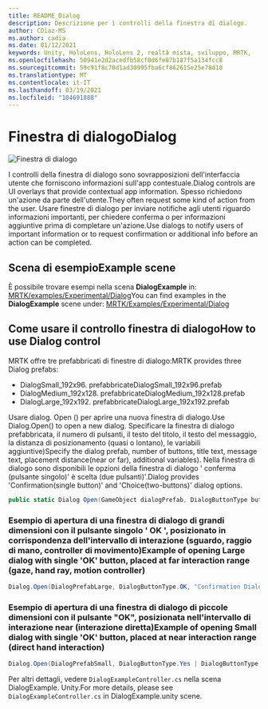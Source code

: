 ```yaml
---
title: README_Dialog
description: Descrizione per i controlli della finestra di dialogo.
author: CDiaz-MS
ms.author: cadia
ms.date: 01/12/2021
keywords: Unity, HoloLens, HoloLens 2, realtà mista, sviluppo, MRTK,
ms.openlocfilehash: 50941e2d2acedfb58cf0d6fe87b187f5a134fcc8
ms.sourcegitcommit: 59c91f8c70d1ad30995fba6cf862615e25e78d10
ms.translationtype: MT
ms.contentlocale: it-IT
ms.lasthandoff: 03/19/2021
ms.locfileid: "104691888"
---
```

# <a name="dialog"></a><span data-ttu-id="90101-104">Finestra di dialogo</span><span class="sxs-lookup"><span data-stu-id="90101-104">Dialog</span></span>

![Finestra di dialogo](../../Images/Dialog/MRTK_UX_Dialog_Main.png)

<span data-ttu-id="90101-106">I controlli della finestra di dialogo sono sovrapposizioni dell'interfaccia utente che forniscono informazioni sull'app contestuale.</span><span class="sxs-lookup"><span data-stu-id="90101-106">Dialog controls are UI overlays that provide contextual app information.</span></span> <span data-ttu-id="90101-107">Spesso richiedono un'azione da parte dell'utente.</span><span class="sxs-lookup"><span data-stu-id="90101-107">They often request some kind of action from the user.</span></span> <span data-ttu-id="90101-108">Usare finestre di dialogo per inviare notifiche agli utenti riguardo informazioni importanti, per chiedere conferma o per informazioni aggiuntive prima di completare un'azione.</span><span class="sxs-lookup"><span data-stu-id="90101-108">Use dialogs to notify users of important information or to request confirmation or additional info before an action can be completed.</span></span>

## <a name="example-scene"></a><span data-ttu-id="90101-109">Scena di esempio</span><span class="sxs-lookup"><span data-stu-id="90101-109">Example scene</span></span>

<span data-ttu-id="90101-110">È possibile trovare esempi nella scena **DialogExample** in: [MRTK/examples/Experimental/Dialog](https://github.com/microsoft/MixedRealityToolkit-Unity/tree/mrtk_development/Assets/MRTK/SDK/Experimental/Dialog)</span><span class="sxs-lookup"><span data-stu-id="90101-110">You can find examples in the **DialogExample** scene under: [MRTK/Examples/Experimental/Dialog](https://github.com/microsoft/MixedRealityToolkit-Unity/tree/mrtk_development/Assets/MRTK/SDK/Experimental/Dialog)</span></span>

## <a name="how-to-use-dialog-control"></a><span data-ttu-id="90101-111">Come usare il controllo finestra di dialogo</span><span class="sxs-lookup"><span data-stu-id="90101-111">How to use Dialog control</span></span>

<span data-ttu-id="90101-112">MRTK offre tre prefabbricati di finestre di dialogo:</span><span class="sxs-lookup"><span data-stu-id="90101-112">MRTK provides three Dialog prefabs:</span></span>

- <span data-ttu-id="90101-113">DialogSmall_192x96. prefabbricate</span><span class="sxs-lookup"><span data-stu-id="90101-113">DialogSmall_192x96.prefab</span></span>
- <span data-ttu-id="90101-114">DialogMedium_192x128. prefabbricate</span><span class="sxs-lookup"><span data-stu-id="90101-114">DialogMedium_192x128.prefab</span></span>
- <span data-ttu-id="90101-115">DialogLarge_192x192. prefabbricate</span><span class="sxs-lookup"><span data-stu-id="90101-115">DialogLarge_192x192.prefab</span></span>

<span data-ttu-id="90101-116">Usare dialog. Open () per aprire una nuova finestra di dialogo.</span><span class="sxs-lookup"><span data-stu-id="90101-116">Use Dialog.Open() to open a new dialog.</span></span> <span data-ttu-id="90101-117">Specificare la finestra di dialogo prefabbricata, il numero di pulsanti, il testo del titolo, il testo del messaggio, la distanza di posizionamento (quasi o lontano), le variabili aggiuntive)</span><span class="sxs-lookup"><span data-stu-id="90101-117">Specify the dialog prefab, number of buttons, title text, message text, placement distance(near or far), additional variables).</span></span> <span data-ttu-id="90101-118">Nella finestra di dialogo sono disponibili le opzioni della finestra di dialogo ' conferma (pulsante singolo)' è scelta (due pulsanti)'.</span><span class="sxs-lookup"><span data-stu-id="90101-118">Dialog provides 'Confirmation(single button)' and 'Choice(two-buttons)' dialog options.</span></span>

```c#
public static Dialog Open(GameObject dialogPrefab, DialogButtonType buttons, string title, string message, bool placeForNearInteraction, System.Object variable = null)
```

### <a name="example-of-opening-large-dialog-with-single-ok-button-placed-at-far-interaction-range-gaze-hand-ray-motion-controller"></a><span data-ttu-id="90101-119">Esempio di apertura di una finestra di dialogo di grandi dimensioni con il pulsante singolo ' OK ', posizionato in corrispondenza dell'intervallo di interazione (sguardo, raggio di mano, controller di movimento)</span><span class="sxs-lookup"><span data-stu-id="90101-119">Example of opening Large dialog with single 'OK' button, placed at far interaction range (gaze, hand ray, motion controller)</span></span>

```c#
Dialog.Open(DialogPrefabLarge, DialogButtonType.OK, "Confirmation Dialog, Large, Far", "This is an example of a large dialog with only one button, placed at far interaction range", false);
```

### <a name="example-of-opening-small-dialog-with-single-ok-button-placed-at-near-interaction-range-direct-hand-interaction"></a><span data-ttu-id="90101-120">Esempio di apertura di una finestra di dialogo di piccole dimensioni con il pulsante "OK", posizionata nell'intervallo di interazione near (interazione diretta)</span><span class="sxs-lookup"><span data-stu-id="90101-120">Example of opening Small dialog with single 'OK' button, placed at near interaction range (direct hand interaction)</span></span>

```c#
Dialog.Open(DialogPrefabSmall, DialogButtonType.Yes | DialogButtonType.No, "Confirmation Dialog, Small, Far", "This is an example of a small dialog with a choice message, placed at near interaction range", true);
```

<span data-ttu-id="90101-121">Per altri dettagli, vedere `DialogExampleController.cs` nella scena DialogExample. Unity.</span><span class="sxs-lookup"><span data-stu-id="90101-121">For more details, please see `DialogExampleController.cs` in DialogExample.unity scene.</span></span>
